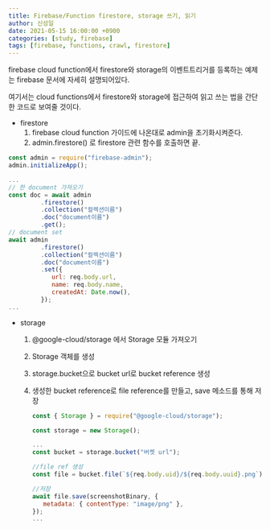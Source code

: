 ```yaml
---
title: Firebase/Function firestore, storage 쓰기, 읽기
author: 신성일
date: 2021-05-15 16:00:00 +0900
categories: [study, firebase]
tags: [firebase, functions, crawl, firestore]
---
```


firebase cloud function에서 firestore와 storage의 이벤트트리거를 등록하는 예제는 firebase 문서에 자세히 설명되어있다.

여기서는 cloud functions에서 firestore와 storage에 접근하여 읽고 쓰는 법을 간단한 코드로 보여줄 것이다.

- firestore
  1. firebase cloud function 가이드에 나온대로 admin을 초기화시켜준다.
  2. admin.firestore() 로 firestore 관련 함수를 호출하면 끝.

```js
const admin = require("firebase-admin");
admin.initializeApp();

...
// 한 document 가져오기
const doc = await admin
         .firestore()
         .collection("컬렉션이름")
         .doc("document이름")
         .get();
// document set
await admin
         .firestore()
         .collection("컬렉션이름")
         .doc("document이름")
         .set({
            url: req.body.url,
            name: req.body.name,
            createdAt: Date.now(),
         });
...
```

- storage

  1. @google-cloud/storage 에서 Storage 모듈 가져오기

  2. Storage 객체를 생성

  3. storage.bucket으로 bucket url로 bucket reference 생성

  4. 생성한 bucket reference로 file reference를 만들고, save 메소드를 통해 저장

     ```js
     const { Storage } = require("@google-cloud/storage");

     const storage = new Storage();

     ...
     const bucket = storage.bucket("버켓 url");

     //file ref 생성
     const file = bucket.file(`${req.body.uid}/${req.body.uuid}.png`);

     //저장
     await file.save(screenshotBinary, {
     	metadata: { contentType: "image/png" },
     });
     ...
     ```
